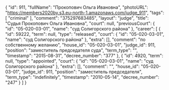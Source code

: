 {
    "id": 911,
    "fullName": "Прокопович Ольга Ивановна",
    "photoURL": "https://members2020by.s3.eu-north-1.amazonaws.com/judge_911",
    "tags": [
        "criminal"
    ],
    "comment": "375297683485",
    "layout": "judge",
    "title": "Судья Прокопович Ольга Ивановна",
    "court": null,
    "previousCourt": {
        "id": "05-020-03-01",
        "name": "суд Солигорского района"
    },
    "career": [
        {
            "id": 59222,
            "term": null,
            "type": "released",
            "court": {
                "id": "05-020-03-01",
                "name": "суд Солигорского района"
            },
            "extra": [],
            "comment": "по собственному желанию",
            "house_id": "05-020-03-01",
            "judge_id": 911,
            "position": "заместитель председателя суда",
            "term_type": "",
            "timestamp": "2015-08-31",
            "decree_number": "377"
        },
        {
            "id": 4920,
            "term": null,
            "type": "appointed",
            "court": {
                "id": "05-020-03-01",
                "name": "суд Солигорского района"
            },
            "extra": [],
            "comment": "",
            "house_id": "05-020-03-01",
            "judge_id": 911,
            "position": "заместитель председателя",
            "term_type": "indefinitely",
            "timestamp": "2010-05-14",
            "decree_number": "247"
        }
    ]
}